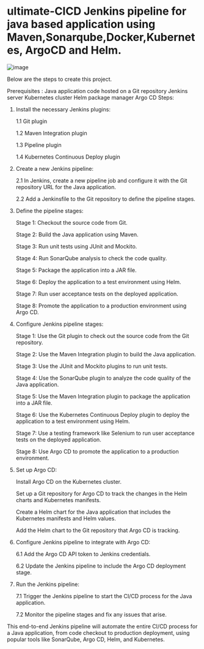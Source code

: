 # ultimate-CICD Jenkins pipeline for java based application using Maven,Sonarqube,Docker,Kubernetes, ArgoCD and Helm.
![image](https://github.com/Elixir1998/ultimate-CICD/assets/69510879/cf57adeb-e60a-4762-8115-db0d12428118)

Below are the steps to create this project.

Prerequisites :
Java application code hosted on a Git repository
Jenkins server
Kubernetes cluster
Helm package manager
Argo CD
Steps:

1. Install the necessary Jenkins plugins:

   1.1 Git plugin
   
   1.2 Maven Integration plugin
   
   1.3 Pipeline plugin
   
   1.4 Kubernetes Continuous Deploy plugin
   

2. Create a new Jenkins pipeline:
   
   2.1 In Jenkins, create a new pipeline job and configure it with the Git repository URL for the Java application.
   
   2.2 Add a Jenkinsfile to the Git repository to define the pipeline stages.

3. Define the pipeline stages:
   
    Stage 1: Checkout the source code from Git.
   
    Stage 2: Build the Java application using Maven.
   
    Stage 3: Run unit tests using JUnit and Mockito.
   
    Stage 4: Run SonarQube analysis to check the code quality.
   
    Stage 5: Package the application into a JAR file.
   
    Stage 6: Deploy the application to a test environment using Helm.
   
    Stage 7: Run user acceptance tests on the deployed application.
   
    Stage 8: Promote the application to a production environment using Argo CD.
   

4. Configure Jenkins pipeline stages:

    Stage 1: Use the Git plugin to check out the source code from the Git repository.
   
    Stage 2: Use the Maven Integration plugin to build the Java application.
   
    Stage 3: Use the JUnit and Mockito plugins to run unit tests.
   
    Stage 4: Use the SonarQube plugin to analyze the code quality of the Java application.
   
    Stage 5: Use the Maven Integration plugin to package the application into a JAR file.
   
    Stage 6: Use the Kubernetes Continuous Deploy plugin to deploy the application to a test environment using Helm.
   
    Stage 7: Use a testing framework like Selenium to run user acceptance tests on the deployed application.
   
    Stage 8: Use Argo CD to promote the application to a production environment.
   

5. Set up Argo CD:

    Install Argo CD on the Kubernetes cluster.
   
    Set up a Git repository for Argo CD to track the changes in the Helm charts and Kubernetes manifests.
   
    Create a Helm chart for the Java application that includes the Kubernetes manifests and Helm values.
   
    Add the Helm chart to the Git repository that Argo CD is tracking.
   

6. Configure Jenkins pipeline to integrate with Argo CD:

   6.1 Add the Argo CD API token to Jenkins credentials.
   
   6.2 Update the Jenkins pipeline to include the Argo CD deployment stage.
   

7. Run the Jenkins pipeline:
   
   7.1 Trigger the Jenkins pipeline to start the CI/CD process for the Java application.
   
   7.2 Monitor the pipeline stages and fix any issues that arise.
   
This end-to-end Jenkins pipeline will automate the entire CI/CD process for a Java application, from code checkout to production deployment, using popular tools like SonarQube, Argo CD, Helm, and Kubernetes.
